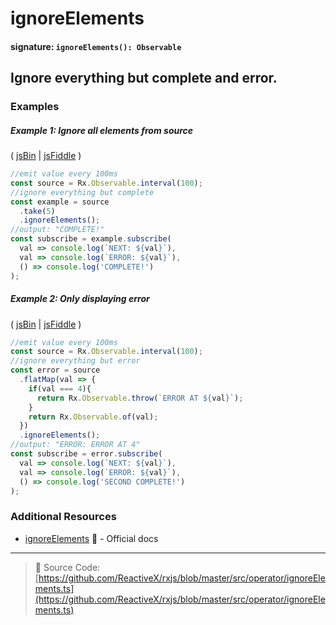 # ignoreElements
#### signature: `ignoreElements(): Observable`


## Ignore everything but complete and error.


### Examples

##### Example 1: Ignore all elements from source

( [jsBin](http://jsbin.com/yiyefelubi/1/edit?js,console) | [jsFiddle](https://jsfiddle.net/btroncone/59scjqss/) )

```js
//emit value every 100ms
const source = Rx.Observable.interval(100);
//ignore everything but complete
const example = source
  .take(5)
  .ignoreElements();
//output: "COMPLETE!"
const subscribe = example.subscribe(
  val => console.log(`NEXT: ${val}`),
  val => console.log(`ERROR: ${val}`),
  () => console.log('COMPLETE!')
);
```

##### Example 2: Only displaying error

( [jsBin](http://jsbin.com/gogonawuze/1/edit?js,console) | [jsFiddle](https://jsfiddle.net/btroncone/srcwdgw6/) )

```js
//emit value every 100ms
const source = Rx.Observable.interval(100);
//ignore everything but error
const error = source
  .flatMap(val => {
    if(val === 4){
      return Rx.Observable.throw(`ERROR AT ${val}`);
    }
    return Rx.Observable.of(val);
  })
  .ignoreElements();
//output: "ERROR: ERROR AT 4"
const subscribe = error.subscribe(
  val => console.log(`NEXT: ${val}`),
  val => console.log(`ERROR: ${val}`),
  () => console.log('SECOND COMPLETE!')
);
```


### Additional Resources
* [ignoreElements](http://reactivex.io/rxjs/class/es6/Observable.js~Observable.html#instance-method-ignoreElements) :newspaper: - Official docs

---
> :file_folder: Source Code:  [https://github.com/ReactiveX/rxjs/blob/master/src/operator/ignoreElements.ts](https://github.com/ReactiveX/rxjs/blob/master/src/operator/ignoreElements.ts)
